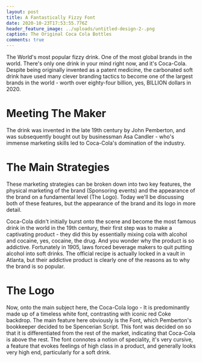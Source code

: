 ```yaml
---
layout: post
title: A Fantastically Fizzy Font
date: 2020-10-23T17:53:55.776Z
header_feature_image: ../uploads/untitled-design-2-.png
caption: The Original Coca Cola Bottles
comments: true
---
```

The World's most popular fizzy drink. One of the most global brands in the world. There's only one drink in your mind right now, and it's Coca-Cola. Despite being originally invented as a patent medicine, the carbonated soft drink have used many clever branding tactics to become one of the largest brands in the world - worth over eighty-four billion, yes, BILLION dollars in 2020. 

# Meeting The Maker

The drink was invented in the late 19th century by John Pemberton, and was subsequently bought out by businessman Asa Candler - who's immense marketing skills led to Coca-Cola's domination of the industry.

# The Main Strategies

These marketing strategies can be broken down into two key features, the physical marketing of the brand (Sponsoring events) and the appearance of the brand on a fundamental level (The Logo). Today we'll be discussing both of these features, but the appearance of the brand and its logo in more detail.

Coca-Cola didn't initially burst onto the scene and become the most famous drink in the world in the 19th century, their first step was to make a captivating product - they did this by essentially mixing cola with alcohol and cocaine, yes, cocaine, the drug. And you wonder why the product is so addictive. Fortunately in 1905, laws forced beverage makers to quit putting alcohol into soft drinks. The official recipe is actually locked in a vault in Atlanta, but their addictive product is clearly one of the reasons as to why the brand is so popular.

# The Logo

Now, onto the main subject here, the Coca-Cola logo - It is predominantly made up of a timeless white font, contrasting with iconic red Coke backdrop. The main feature here obviously is the Font, which Pemberton's bookkeeper decided to be Spencerian Script. This font was decided on so that it is differentiated from the rest of the market, indicating that Coca-Cola is above the rest. The font connotes a notion of speciality, it's very cursive, a feature that evokes feelings of high class in a product, and generally looks very high end, particularly for a soft drink.